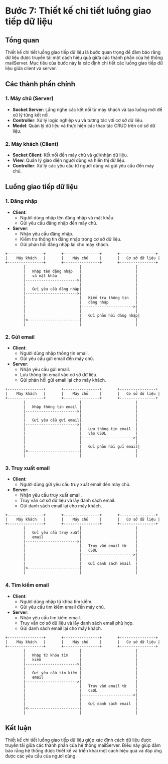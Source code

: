 # Bước 7: Thiết kế chi tiết luồng giao tiếp dữ liệu

## Tổng quan
Thiết kế chi tiết luồng giao tiếp dữ liệu là bước quan trọng để đảm bảo rằng dữ liệu được truyền tải một cách hiệu quả giữa các thành phần của hệ thống mailServer. Mục tiêu của bước này là xác định chi tiết các luồng giao tiếp dữ liệu giữa client và server.

## Các thành phần chính

### 1. Máy chủ (Server)
- **Socket Server**: Lắng nghe các kết nối từ máy khách và tạo luồng mới để xử lý từng kết nối.
- **Controller**: Xử lý logic nghiệp vụ và tương tác với cơ sở dữ liệu.
- **Model**: Quản lý dữ liệu và thực hiện các thao tác CRUD trên cơ sở dữ liệu.

### 2. Máy khách (Client)
- **Socket Client**: Kết nối đến máy chủ và gửi/nhận dữ liệu.
- **View**: Quản lý giao diện người dùng và hiển thị dữ liệu.
- **Controller**: Xử lý các yêu cầu từ người dùng và gửi yêu cầu đến máy chủ.

## Luồng giao tiếp dữ liệu

### 1. Đăng nhập
- **Client**:
  - Người dùng nhập tên đăng nhập và mật khẩu.
  - Gửi yêu cầu đăng nhập đến máy chủ.
- **Server**:
  - Nhận yêu cầu đăng nhập.
  - Kiểm tra thông tin đăng nhập trong cơ sở dữ liệu.
  - Gửi phản hồi đăng nhập lại cho máy khách.

```plaintext
+----------------+       +----------------+       +----------------+
|    Máy khách   |       |    Máy chủ     |       |   Cơ sở dữ liệu |
+----------------+       +----------------+       +----------------+
        |                        |                        |
        |   Nhập tên đăng nhập   |                        |
        |   và mật khẩu          |                        |
        |----------------------->|                        |
        |                        |                        |
        |   Gửi yêu cầu đăng nhập|                        |
        |----------------------->|                        |
        |                        |   Kiểm tra thông tin   |
        |                        |   đăng nhập            |
        |                        |----------------------->|
        |                        |                        |
        |                        |   Gửi phản hồi đăng nhập|
        |<-----------------------|                        |
        |                        |                        |
```

### 2. Gửi email
- **Client**:
  - Người dùng nhập thông tin email.
  - Gửi yêu cầu gửi email đến máy chủ.
- **Server**:
  - Nhận yêu cầu gửi email.
  - Lưu thông tin email vào cơ sở dữ liệu.
  - Gửi phản hồi gửi email lại cho máy khách.

```plaintext
+----------------+       +----------------+       +----------------+
|    Máy khách   |       |    Máy chủ     |       |   Cơ sở dữ liệu |
+----------------+       +----------------+       +----------------+
        |                        |                        |
        |   Nhập thông tin email |                        |
        |----------------------->|                        |
        |                        |                        |
        |   Gửi yêu cầu gửi email|                        |
        |----------------------->|                        |
        |                        |   Lưu thông tin email  |
        |                        |   vào CSDL             |
        |                        |----------------------->|
        |                        |                        |
        |                        |   Gửi phản hồi gửi email|
        |<-----------------------|                        |
        |                        |                        |
```

### 3. Truy xuất email
- **Client**:
  - Người dùng gửi yêu cầu truy xuất email đến máy chủ.
- **Server**:
  - Nhận yêu cầu truy xuất email.
  - Truy vấn cơ sở dữ liệu và lấy danh sách email.
  - Gửi danh sách email lại cho máy khách.

```plaintext
+----------------+       +----------------+       +----------------+
|    Máy khách   |       |    Máy chủ     |       |   Cơ sở dữ liệu |
+----------------+       +----------------+       +----------------+
        |                        |                        |
        |   Gửi yêu cầu truy xuất|                        |
        |   email                |                        |
        |----------------------->|                        |
        |                        |   Truy vấn email từ    |
        |                        |   CSDL                 |
        |                        |----------------------->|
        |                        |                        |
        |                        |   Gửi danh sách email  |
        |<-----------------------|                        |
        |                        |                        |
```

### 4. Tìm kiếm email
- **Client**:
  - Người dùng nhập từ khóa tìm kiếm.
  - Gửi yêu cầu tìm kiếm email đến máy chủ.
- **Server**:
  - Nhận yêu cầu tìm kiếm email.
  - Truy vấn cơ sở dữ liệu và lấy danh sách email phù hợp.
  - Gửi danh sách email lại cho máy khách.

```plaintext
+----------------+       +----------------+       +----------------+
|    Máy khách   |       |    Máy chủ     |       |   Cơ sở dữ liệu |
+----------------+       +----------------+       +----------------+
        |                        |                        |
        |   Nhập từ khóa tìm     |                        |
        |   kiếm                 |                        |
        |----------------------->|                        |
        |                        |                        |
        |   Gửi yêu cầu tìm kiếm |                        |
        |   email                |                        |
        |----------------------->|                        |
        |                        |   Truy vấn email từ    |
        |                        |   CSDL                 |
        |                        |----------------------->|
        |                        |                        |
        |                        |   Gửi danh sách email  |
        |<-----------------------|                        |
        |                        |                        |
```

## Kết luận
Thiết kế chi tiết luồng giao tiếp dữ liệu giúp xác định cách dữ liệu được truyền tải giữa các thành phần của hệ thống mailServer. Điều này giúp đảm bảo rằng hệ thống được thiết kế và triển khai một cách hiệu quả và đáp ứng được các yêu cầu của người dùng.
